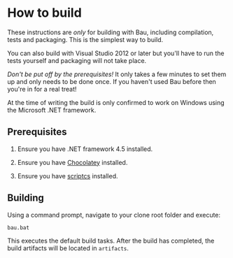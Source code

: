 # How to build

These instructions are *only* for building with Bau, including compilation, tests and packaging. This is the simplest way to build.

You can also build with Visual Studio 2012 or later but you'll have to run the tests yourself and packaging will not take place.

*Don't be put off by the prerequisites!* It only takes a few minutes to set them up and only needs to be done once. If you haven't used Bau before then you're in for a real treat!

At the time of writing the build is only confirmed to work on Windows using the Microsoft .NET framework.

## Prerequisites

1. Ensure you have .NET framework 4.5 installed.

1. Ensure you have [Chocolatey](http://chocolatey.org/) installed.

1. Ensure you have [scriptcs](http://chocolatey.org/packages/ScriptCs) installed.

## Building

Using a command prompt, navigate to your clone root folder and execute:

`bau.bat`

This executes the default build tasks. After the build has completed, the build artifacts will be located in `artifacts`.

